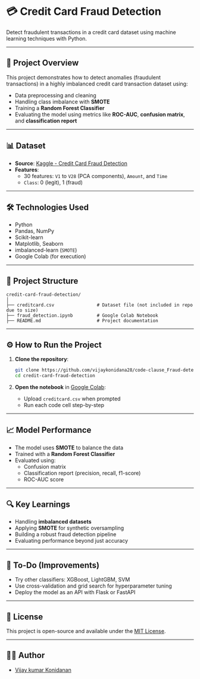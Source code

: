 
# 💳 Credit Card Fraud Detection

Detect fraudulent transactions in a credit card dataset using machine learning techniques with Python.

---

## 🚀 Project Overview

This project demonstrates how to detect anomalies (fraudulent transactions) in a highly imbalanced credit card transaction dataset using:

- Data preprocessing and cleaning
- Handling class imbalance with **SMOTE**
- Training a **Random Forest Classifier**
- Evaluating the model using metrics like **ROC-AUC**, **confusion matrix**, and **classification report**

---

## 📊 Dataset

- **Source**: [Kaggle - Credit Card Fraud Detection](https://www.kaggle.com/datasets/mlg-ulb/creditcardfraud)
- **Features**:
  - 30 features: `V1` to `V28` (PCA components), `Amount`, and `Time`
  - `Class`: 0 (legit), 1 (fraud)

---

## 🛠️ Technologies Used

- Python
- Pandas, NumPy
- Scikit-learn
- Matplotlib, Seaborn
- imbalanced-learn (`SMOTE`)
- Google Colab (for execution)

---

## 📂 Project Structure

```
credit-card-fraud-detection/
│
├── creditcard.csv                # Dataset file (not included in repo due to size)
├── fraud_detection.ipynb         # Google Colab Notebook
├── README.md                     # Project documentation
```

---

## ⚙️ How to Run the Project

1. **Clone the repository**:
   ```bash
   git clone https://github.com/vijaykonidana28/code-clause_Fraud-detection.git
   cd credit-card-fraud-detection
   ```

2. **Open the notebook** in [Google Colab](https://colab.research.google.com/):
   - Upload `creditcard.csv` when prompted
   - Run each code cell step-by-step

---

## 📈 Model Performance

- The model uses **SMOTE** to balance the data
- Trained with a **Random Forest Classifier**
- Evaluated using:
  - Confusion matrix
  - Classification report (precision, recall, f1-score)
  - ROC-AUC score

---

## 🔍 Key Learnings

- Handling **imbalanced datasets**
- Applying **SMOTE** for synthetic oversampling
- Building a robust fraud detection pipeline
- Evaluating performance beyond just accuracy

---

## 📌 To-Do (Improvements)

- Try other classifiers: XGBoost, LightGBM, SVM
- Use cross-validation and grid search for hyperparameter tuning
- Deploy the model as an API with Flask or FastAPI

---

## 📜 License

This project is open-source and available under the [MIT License](LICENSE).

---

## 🙋‍♂️ Author

- [Vijay kumar Konidanan](https://github.com/vijaykonidana28)
